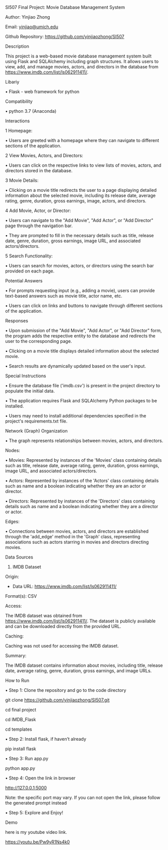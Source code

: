 SI507 Final Project: Movie Database Management System

Author: Yinjiao Zhong

Email: yinjiao@umich.edu

Github Repository: https://github.com/yinjiaozhong/SI507

Description

This project is a web-based movie database management system built using Flask and SQLAlchemy including graph structures. It allows users to view, add, and manage movies, actors, and directors in the database from https://www.imdb.com/list/ls062911411/.

Libariy

•	Flask - web framework for python

Compatibility

•	python 3.7 (Anaconda)

Interactions

1	Homepage:

•	Users are greeted with a homepage where they can navigate to different sections of the application.

2	View Movies, Actors, and Directors:

•	Users can click on the respective links to view lists of movies, actors, and directors stored in the database.

3	Movie Details:

•	Clicking on a movie title redirects the user to a page displaying detailed information about the selected movie, including its release date, average rating, genre, duration, gross earnings, image, actors, and directors.

4	Add Movie, Actor, or Director:

•	Users can navigate to the "Add Movie", "Add Actor", or "Add Director" page through the navigation bar.

•	They are prompted to fill in the necessary details such as title, release date, genre, duration, gross earnings, image URL, and associated actors/directors.

5	Search Functionality:

•	Users can search for movies, actors, or directors using the search bar provided on each page.

Potential Answers

•	For prompts requesting input (e.g., adding a movie), users can provide text-based answers such as movie title, actor name, etc.

•	Users can click on links and buttons to navigate through different sections of the application.

Responses

•	Upon submission of the "Add Movie", "Add Actor", or "Add Director" form, the program adds the respective entity to the database and redirects the user to the corresponding page.

•	Clicking on a movie title displays detailed information about the selected movie.

•	Search results are dynamically updated based on the user's input.

Special Instructions

•	Ensure the database file ('imdb.csv') is present in the project directory to populate the initial data.

•	The application requires Flask and SQLAlchemy Python packages to be installed.

•	Users may need to install additional dependencies specified in the project's requirements.txt file.

Network (Graph) Organization

•	The graph represents relationships between movies, actors, and directors.

Nodes:

•	Movies: Represented by instances of the 'Movies' class containing details such as title, release date, average rating, genre, duration, gross earnings, image URL, and associated actors/directors.

•	Actors: Represented by instances of the 'Actors' class containing details such as name and a boolean indicating whether they are an actor or director.

•	Directors: Represented by instances of the 'Directors' class containing details such as name and a boolean indicating whether they are a director or actor.

Edges:

•	Connections between movies, actors, and directors are established through the 'add_edge' method in the 'Graph' class, representing associations such as actors starring in movies and directors directing movies.

Data Sources

1. IMDB Dataset

Origin:
   - Data URL: https://www.imdb.com/list/ls062911411/

Format(s): CSV

Access:

   The IMDB dataset was obtained from https://www.imdb.com/list/ls062911411/. The dataset is publicly available and can be downloaded directly from the provided URL.

Caching:

   Caching was not used for accessing the IMDB dataset.

Summary:

   The IMDB dataset contains information about movies, including title, release date, average rating, genre, duration, gross earnings, and image URLs. 

   
How to Run

•	Step 1: Clone the repository and go to the code directory

git clone https://github.com/yinjiaozhong/SI507.git

cd final project

cd IMDB_Flask

cd templates

•	Step 2: Install flask, if haven’t already

pip install flask

•	Step 3: Run app.py

python app.py

•	Step 4: Open the link in browser

http://127.0.0.1:5000

Note: the specific port may vary. If you can not open the link, please follow the generated prompt instead

•	Step 5: Explore and Enjoy!

Demo

here is my youtube video link.

https://youtu.be/Pw9yR1Ns4k0

